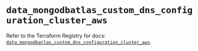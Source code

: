# `data_mongodbatlas_custom_dns_configuration_cluster_aws`

Refer to the Terraform Registry for docs: [`data_mongodbatlas_custom_dns_configuration_cluster_aws`](https://registry.terraform.io/providers/mongodb/mongodbatlas/1.35.0/docs/data-sources/custom_dns_configuration_cluster_aws).
